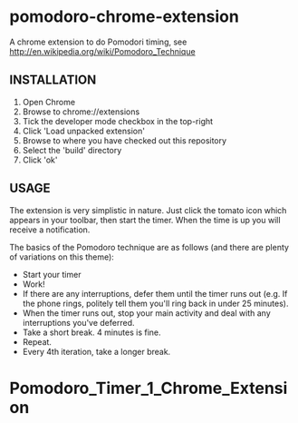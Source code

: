 pomodoro-chrome-extension
=========================

A chrome extension to do Pomodori timing, see http://en.wikipedia.org/wiki/Pomodoro_Technique

INSTALLATION
------------

1. Open Chrome
2. Browse to chrome://extensions
3. Tick the developer mode checkbox in the top-right
4. Click 'Load unpacked extension'
5. Browse to where you have checked out this repository
6. Select the 'build' directory
7. Click 'ok'

USAGE
-----

The extension is very simplistic in nature. Just click the tomato icon which appears in your toolbar, then start the timer.
When the time is up you will receive a notification.

The basics of the Pomodoro technique are as follows (and there are plenty of variations on this theme):

- Start your timer
- Work!
- If there are any interruptions, defer them until the timer runs out (e.g. If the phone rings, politely tell them you'll ring back in under 25 minutes).
- When the timer runs out, stop your main activity and deal with any interruptions you've deferred.
- Take a short break. 4 minutes is fine.
- Repeat.
- Every 4th iteration, take a longer break.

# Pomodoro_Timer_1_Chrome_Extension
